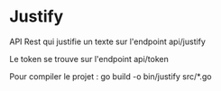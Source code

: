 # Justify

API Rest qui justifie un texte sur l'endpoint api/justify

Le token se trouve sur l'endpoint api/token

Pour compiler le projet : go build -o bin/justify src/*.go

